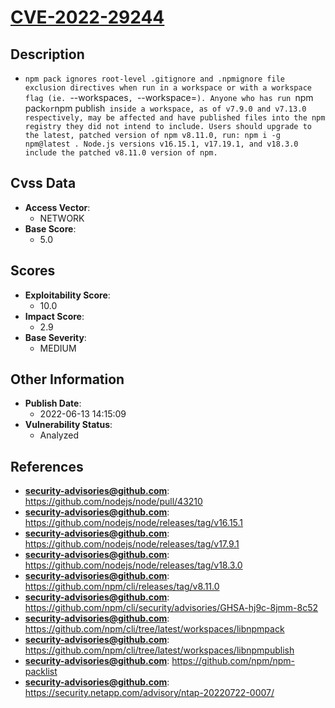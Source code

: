 
# [CVE-2022-29244](https://github.com/nodejs/node/pull/43210)

## Description

- `npm pack ignores root-level .gitignore and .npmignore file exclusion directives when run in a workspace or with a workspace flag (ie. `--workspaces`, `--workspace=<name>`). Anyone who has run `npm pack` or `npm publish` inside a workspace, as of v7.9.0 and v7.13.0 respectively, may be affected and have published files into the npm registry they did not intend to include. Users should upgrade to the latest, patched version of npm v8.11.0, run: npm i -g npm@latest . Node.js versions v16.15.1, v17.19.1, and v18.3.0 include the patched v8.11.0 version of npm.`

## Cvss Data

- **Access Vector**:
  - NETWORK
- **Base Score**:
  - 5.0

## Scores

- **Exploitability Score**:
  - 10.0
- **Impact Score**:
  - 2.9
- **Base Severity**:
  - MEDIUM

## Other Information

- **Publish Date**:
  - 2022-06-13 14:15:09
- **Vulnerability Status**:
  - Analyzed

## References

- **security-advisories@github.com**: https://github.com/nodejs/node/pull/43210
- **security-advisories@github.com**: https://github.com/nodejs/node/releases/tag/v16.15.1
- **security-advisories@github.com**: https://github.com/nodejs/node/releases/tag/v17.9.1
- **security-advisories@github.com**: https://github.com/nodejs/node/releases/tag/v18.3.0
- **security-advisories@github.com**: https://github.com/npm/cli/releases/tag/v8.11.0
- **security-advisories@github.com**: https://github.com/npm/cli/security/advisories/GHSA-hj9c-8jmm-8c52
- **security-advisories@github.com**: https://github.com/npm/cli/tree/latest/workspaces/libnpmpack
- **security-advisories@github.com**: https://github.com/npm/cli/tree/latest/workspaces/libnpmpublish
- **security-advisories@github.com**: https://github.com/npm/npm-packlist
- **security-advisories@github.com**: https://security.netapp.com/advisory/ntap-20220722-0007/
